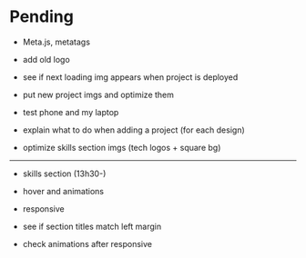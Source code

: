 # Pending

- Meta.js, metatags

- add old logo

- see if next loading img appears when project is deployed

- put new project imgs and optimize them

- test phone and my laptop

- explain what to do when adding a project (for each design)

- optimize skills section imgs (tech logos + square bg)
______________________________________

- skills section (13h30-)

- hover and animations

- responsive

- see if section titles match left margin

- check animations after responsive

